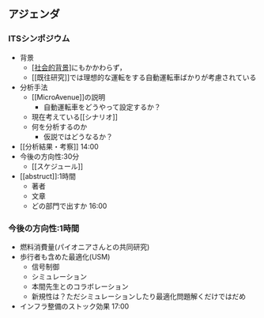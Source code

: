 ## アジェンダ
### ITSシンポジウム
- 背景
	- [[社会的背景]](今後このような情勢が予想される)にもかかわらず，
	- [[既往研究]]では理想的な運転をする自動運転車ばかりが考慮されている
- 分析手法
	- [[MicroAvenue]]の説明
		- 自動運転車をどうやって設定するか？
	- 現在考えている[[シナリオ]]
	- 何を分析するのか
		- 仮説ではどうなるか？
- [[分析結果・考察]]
14:00
- 今後の方向性:30分
	- [[スケジュール]]
- [[abstruct]]:1時間
	- 著者
	- 文章
	- どの部門で出すか
16:00
### 今後の方向性:1時間
- 燃料消費量(パイオニアさんとの共同研究)
- 歩行者も含めた最適化(USM)
	- 信号制御
	- シミュレーション
	- 本間先生とのコラボレーション
	- 新規性は？ただシミュレーションしたり最適化問題解くだけではだめ
- インフラ整備のストック効果
17:00